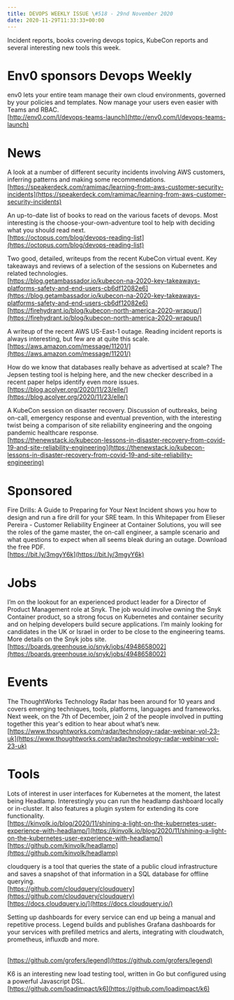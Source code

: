 ```yaml
---
title: DEVOPS WEEKLY ISSUE \#518 - 29nd November 2020 
date: 2020-11-29T11:33:33+00:00
---
```


Incident reports, books covering devops topics, KubeCon reports and several interesting new tools this week.


Env0 sponsors Devops Weekly
========================

env0 lets your entire team manage their own cloud environments, governed by your policies and templates. Now manage your users even easier with Teams and RBAC.
<br>[http://env0.com/l/devops-teams-launch](http://env0.com/l/devops-teams-launch)


News
====

A look at a number of different security incidents involving AWS customers, inferring patterns and making some recommendations.
<br>[https://speakerdeck.com/ramimac/learning-from-aws-customer-security-incidents](https://speakerdeck.com/ramimac/learning-from-aws-customer-security-incidents)


An up-to-date list of books to read on the various facets of devops. Most interesting is the choose-your-own-adventure tool to help with deciding what you should read next.
<br>[https://octopus.com/blog/devops-reading-list](https://octopus.com/blog/devops-reading-list)


Two good, detailed, writeups from the recent KubeCon virtual event. Key takeaways and reviews of a selection of the sessions on Kubernetes and related technologies.
<br>[https://blog.getambassador.io/kubecon-na-2020-key-takeaways-platforms-safety-and-end-users-cb6df12082e6](https://blog.getambassador.io/kubecon-na-2020-key-takeaways-platforms-safety-and-end-users-cb6df12082e6)
<br>[https://firehydrant.io/blog/kubecon-north-america-2020-wrapup/](https://firehydrant.io/blog/kubecon-north-america-2020-wrapup/)


A writeup of the recent AWS US-East-1 outage. Reading incident reports is always interesting, but few are at quite this scale.
<br>[https://aws.amazon.com/message/11201/](https://aws.amazon.com/message/11201/)


How do we know that databases really behave as advertised at scale? The Jepsen testing tool is helping here, and the new checker described in a recent paper helps identify even more issues.
<br>[https://blog.acolyer.org/2020/11/23/elle/](https://blog.acolyer.org/2020/11/23/elle/)


A KubeCon session on disaster recovery. Discussion of outbreaks, being on-call, emergency response and eventual prevention, with the interesting twist being a comparison of site reliability engineering and the ongoing pandemic healthcare response.
<br>[https://thenewstack.io/kubecon-lessons-in-disaster-recovery-from-covid-19-and-site-reliability-engineering](https://thenewstack.io/kubecon-lessons-in-disaster-recovery-from-covid-19-and-site-reliability-engineering)


Sponsored
========

Fire Drills: A Guide to Preparing for Your Next Incident shows you how to design and run a fire drill for your SRE team. In this Whitepaper from Elieser Pereira - Customer Reliability Engineer at Container Solutions, you will see the roles of the game master, the on-call engineer, a sample scenario and what questions to expect when all seems bleak during an outage. Download the free PDF.
<br>[https://bit.ly/3mgyY6k](https://bit.ly/3mgyY6k)


Jobs
====

I’m on the lookout for an experienced product leader for a Director of Product Management role at Snyk. The job would involve owning the Snyk Container product, so a strong focus on Kubernetes and container security and on helping developers build secure applications. I’m mainly looking for candidates in the UK or Israel in order to be close to the engineering teams. More details on the Snyk jobs site.
<br>[https://boards.greenhouse.io/snyk/jobs/4948658002](https://boards.greenhouse.io/snyk/jobs/4948658002)


Events
======

The ThoughtWorks Technology Radar has been around for 10 years and covers emerging techniques, tools, platforms, languages and frameworks. Next week, on the 7th of December, join 2 of the people involved in putting together this year's edition to hear about what’s new.
<br>[https://www.thoughtworks.com/radar/technology-radar-webinar-vol-23-uk](https://www.thoughtworks.com/radar/technology-radar-webinar-vol-23-uk)


Tools
=====

Lots of interest in user interfaces for Kubernetes at the moment, the latest being Headlamp. Interestingly you can run the headlamp dashboard locally or in-cluster. It also features a plugin system for extending its core functionality.
<br>[https://kinvolk.io/blog/2020/11/shining-a-light-on-the-kubernetes-user-experience-with-headlamp/](https://kinvolk.io/blog/2020/11/shining-a-light-on-the-kubernetes-user-experience-with-headlamp/)
<br>[https://github.com/kinvolk/headlamp](https://github.com/kinvolk/headlamp)


cloudquery is a tool that queries the state of a public cloud infrastructure and saves a snapshot of that information in a SQL database for offline querying.
<br>[https://github.com/cloudquery/cloudquery](https://github.com/cloudquery/cloudquery)
<br>[https://docs.cloudquery.io/](https://docs.cloudquery.io/)


Setting up dashboards for every service can end up being a manual and repetitive process. Legend builds and publishes Grafana dashboards for your services with prefilled metrics and alerts, integrating with cloudwatch, prometheus, influxdb and more.

<br>[https://github.com/grofers/legend](https://github.com/grofers/legend)


K6 is an interesting new load testing tool, written in Go but configured using a powerful Javascript DSL.
<br>[https://github.com/loadimpact/k6](https://github.com/loadimpact/k6)



